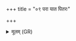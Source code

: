 +++
title = "०९ परा यात पितरः"

+++
<details><summary>मूलम् (GR)</summary>

परा यात पितरः सोम्यासो  
गम्भीरेभिः पथिभिः पितृयाणैः ।  
अधा मासि पुनर् आ यात नो गृहं +++(Bhatt. panar, misprint)+++  
हविर् अन्नं सुप्रजसः सुवीराः ॥
</details>